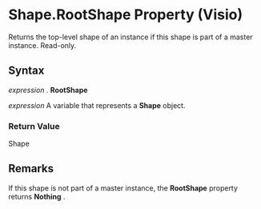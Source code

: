 
# Shape.RootShape Property (Visio)

Returns the top-level shape of an instance if this shape is part of a master instance. Read-only.


## Syntax

 _expression_ . **RootShape**

 _expression_ A variable that represents a **Shape** object.


### Return Value

Shape


## Remarks

If this shape is not part of a master instance, the  **RootShape** property returns **Nothing** .

